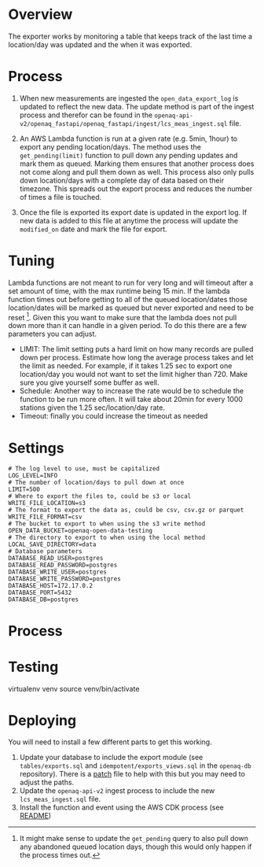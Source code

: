 # Overview

The exporter works by monitoring a table that keeps track of the last time a location/day was updated and the when it was exported.

# Process
1. When new measurements are ingested the `open_data_export_log` is updated to reflect the new data. The update method is part of the ingest process and therefor can be found in the `openaq-api-v2/openaq_fastapi/openaq_fastapi/ingest/lcs_meas_ingest.sql` file.

2. An AWS Lambda function is run at a given rate (e.g. 5min, 1hour) to export any pending location/days. The method uses the `get_pending(limit)` function to pull down any pending updates and mark them as queued. Marking them ensures that another process does not come along and pull them down as well. This process also only pulls down location/days with a complete day of data based on their timezone. This spreads out the export process and reduces the number of times a file is touched.

3. Once the file is exported its export date is updated in the export log. If new data is added to this file at anytime the process will update the `modified_on` date and mark the file for export.

# Tuning
Lambda functions are not meant to run for very long and will timeout after a set amount of time, with the max runtime being 15 min. If the lambda function times out before getting to all of the queued location/dates those location/dates will be marked as queued but never exported and need to be reset [^improvements]. Given this you want to make sure that the lambda does not pull down more than it can handle in a given period. To do this there are a few parameters you can adjust.
* LIMIT: The limit setting puts a hard limit on how many records are pulled down per process. Estimate how long the average process takes and let the limit as needed. For example, if it takes 1.25 sec to export one location/day you would not want to set the limit higher than 720. Make sure you give yourself some buffer as well.
* Schedule: Another way to increase the rate would be to schedule the function to be run more often. It will take about 20min for every 1000 stations given the 1.25 sec/location/day rate.
* Timeout: finally you could increase the timeout as needed

# Settings
```shell
# The log level to use, must be capitalized
LOG_LEVEL=INFO
# The number of location/days to pull down at once
LIMIT=500
# Where to export the files to, could be s3 or local
WRITE_FILE_LOCATION=s3
# The format to export the data as, could be csv, csv.gz or parquet
WRITE_FILE_FORMAT=csv
# The bucket to export to when using the s3 write method
OPEN_DATA_BUCKET=openaq-open-data-testing
# The directory to export to when using the local method
LOCAL_SAVE_DIRECTORY=data
# Database parameters
DATABASE_READ_USER=postgres
DATABASE_READ_PASSWORD=postgres
DATABASE_WRITE_USER=postgres
DATABASE_WRITE_PASSWORD=postgres
DATABASE_HOST=172.17.0.2
DATABASE_PORT=5432
DATABASE_DB=postgres
```
# Process


# Testing
virtualenv venv
source venv/bin/activate

# Deploying
You will need to install a few different parts to get this working.
1. Update your database to include the export module (see `tables/exports.sql` and `idempotent/exports_views.sql` in the `openaq-db` repository). There is a [patch](schema/schema.sql) file to help with this but you may need to adjust the paths.
2. Update the `openaq-api-v2` ingest process to include the new `lcs_meas_ingest.sql` file.
3. Install the function and event using the AWS CDK process (see [README](cdk/README.md))


[^improvements]: It might make sense to update the `get_pending` query to also pull down any abandoned queued location days, though this would only happen if the process times out.
